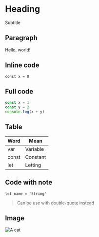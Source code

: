 # Heading

Subtitle

## Paragraph

Hello, world!

## Inline code

`const x = 0`

## Full code

```js
const x = 1
const y = 2
console.log(x + y)
```

## Table

|Word|Mean|
|-|-|
|var|Variable|
|const|Constant|
|let|Letting|

## Code with note

`let name = 'String'`

> Can be use with double-quote instead

## Image

![A cat](https://i.imgur.com/x7LIwlX.jpeg)
